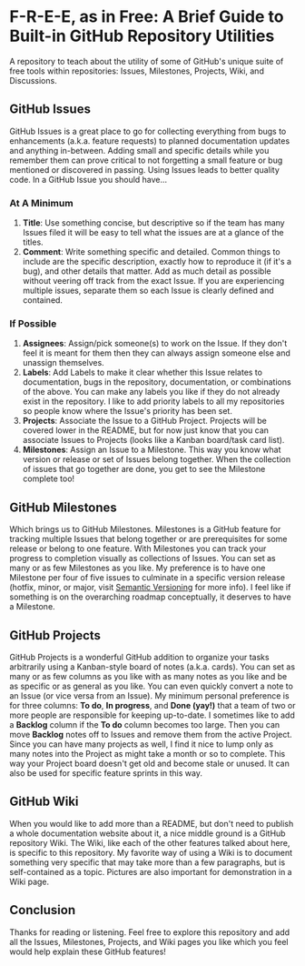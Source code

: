 # F-R-E-E, as in Free: A Brief Guide to Built-in GitHub Repository Utilities

A repository to teach about the utility of some of GitHub's unique suite of free tools within repositories: Issues, Milestones, Projects, Wiki, and Discussions.

## GitHub Issues

GitHub Issues is a great place to go for collecting everything from bugs to enhancements (a.k.a. feature requests) to planned documentation updates and anything in-between.  Adding small and specific details while you remember them can prove critical to not forgetting a small feature or bug mentioned or discovered in passing.  Using Issues leads to better quality code.  In a GitHub Issue you should have...

### At A Minimum

1. **Title**: Use something concise, but descriptive so if the team has many Issues filed it will be easy to tell what the issues are at a glance of the titles.
2. **Comment**: Write something specific and detailed.  Common things to include are the specific description, exactly how to reproduce it (if it's a bug), and other details that matter.  Add as much detail as possible without veering off track from the exact Issue.  If you are experiencing multiple issues, separate them so each Issue is clearly defined and contained.

### If Possible

1. **Assignees**: Assign/pick someone(s) to work on the Issue.  If they don't feel it is meant for them then they can always assign someone else and unassign themselves.
2. **Labels**: Add Labels to make it clear whether this Issue relates to documentation, bugs in the repository, documentation, or combinations of the above.  You can make any labels you like if they do not already exist in the repository.  I like to add priority labels to all my repositories so people know where the Issue's priority has been set.
3. **Projects**: Associate the Issue to a GitHub Project.  Projects will be covered lower in the README, but for now just know that you can associate Issues to Projects (looks like a Kanban board/task card list).
4. **Milestones**: Assign an Issue to a Milestone.  This way you know what version or release or set of Issues belong together.  When the collection of issues that go together are done, you get to see the Milestone complete too!

## GitHub Milestones

Which brings us to GitHub Milestones.  Milestones is a GitHub feature for tracking multiple Issues that belong together or are prerequisites for some release or belong to one feature.  With Milestones you can track your progress to completion visually as collections of Issues.  You can set as many or as few Milestones as you like.  My preference is to have one Milestone per four of five issues to culminate in a specific version release (hotfix, minor, or major, visit [Semantic Versioning](https://semver.org/) for more info).  I feel like if something is on the overarching roadmap conceptually, it deserves to have a Milestone.

## GitHub Projects

GitHub Projects is a wonderful GitHub addition to organize your tasks arbitrarily using a Kanban-style board of notes (a.k.a. cards).  You can set as many or as few columns as you like with as many notes as you like and be as specific or as general as you like.  You can even quickly convert a note to an Issue (or vice versa from an Issue).  My minimum personal preference is for three columns: **To do**, **In progress**, and **Done (yay!)** that a team of two or more people are responsible for keeping up-to-date.  I sometimes like to add a **Backlog** column if the **To do** column becomes too large.  Then you can move **Backlog** notes off to Issues and remove them from the active Project.  Since you can have many projects as well, I find it nice to lump only as many notes into the Project as might take a month or so to complete.  This way your Project board doesn't get old and become stale or unused.  It can also be used for specific feature sprints in this way.

## GitHub Wiki

When you would like to add more than a README, but don't need to publish a whole documentation website about it, a nice middle ground is a GitHub repository Wiki.  The Wiki, like each of the other features talked about here, is specific to this repository.  My favorite way of using a Wiki is to document something very specific that may take more than a few paragraphs, but is self-contained as a topic.  Pictures are also important for demonstration in a Wiki page.

## Conclusion

Thanks for reading or listening.  Feel free to explore this repository and add all the Issues, Milestones, Projects, and Wiki pages you like which you feel would help explain these GitHub features!
